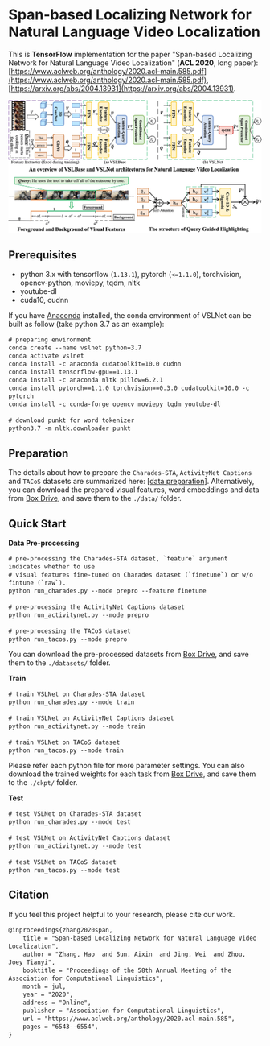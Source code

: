 # Span-based Localizing Network for Natural Language Video Localization

This is **TensorFlow** implementation for the paper "Span-based Localizing Network for Natural Language Video 
Localization" (**ACL 2020**, long paper): 
[https://www.aclweb.org/anthology/2020.acl-main.585.pdf](https://www.aclweb.org/anthology/2020.acl-main.585.pdf), 
[https://arxiv.org/abs/2004.13931](https://arxiv.org/abs/2004.13931).

![overview](/figures/overview.jpg)

## Prerequisites
- python 3.x with tensorflow (`1.13.1`), pytorch (`<=1.1.0`), torchvision, opencv-python, moviepy, tqdm, nltk
- youtube-dl
- cuda10, cudnn

If you have [Anaconda](https://www.anaconda.com/distribution/) installed, the conda environment of VSLNet can be built 
as follow (take python 3.7 as an example):
```shell script
# preparing environment
conda create --name vslnet python=3.7
conda activate vslnet
conda install -c anaconda cudatoolkit=10.0 cudnn
conda install tensorflow-gpu==1.13.1
conda install -c anaconda nltk pillow=6.2.1
conda install pytorch==1.1.0 torchvision==0.3.0 cudatoolkit=10.0 -c pytorch
conda install -c conda-forge opencv moviepy tqdm youtube-dl

# download punkt for word tokenizer
python3.7 -m nltk.downloader punkt
```

## Preparation
The details about how to prepare the `Charades-STA`, `ActivityNet Captions` and `TACoS` datasets are summarized 
here: [[data preparation]](/prepare). Alternatively, you can download the prepared visual features, word embeddings and 
data from [Box Drive](https://app.box.com/s/anywugpxlt134r9hzqf5v3v5xohxliwu), and save them to the `./data/` folder.

## Quick Start
**Data Pre-processing**  
```shell script
# pre-processing the Charades-STA dataset, `feature` argument indicates whether to use 
# visual features fine-tuned on Charades dataset (`finetune`) or w/o fintune (`raw`).
python run_charades.py --mode prepro --feature finetune

# pre-processing the ActivityNet Captions dataset
python run_activitynet.py --mode prepro

# pre-processing the TACoS dataset
python run_tacos.py --mode prepro
```
You can download the pre-processed datasets from [Box Drive](https://app.box.com/s/qhccf6f1dm4llcto3vh34xciz3sbys92), 
and save them to the `./datasets/` folder.

**Train**
```shell script
# train VSLNet on Charades-STA dataset
python run_charades.py --mode train

# train VSLNet on ActivityNet Captions dataset
python run_activitynet.py --mode train

# train VSLNet on TACoS dataset
python run_tacos.py --mode train
```
Please refer each python file for more parameter settings. You can also download the trained weights for each task from 
[Box Drive](https://app.box.com/s/40wn9kh2eqpnel5ofjcr2qqsu9uyn6ba), and save them to the `./ckpt/` folder.

**Test**
```shell script
# test VSLNet on Charades-STA dataset
python run_charades.py --mode test

# test VSLNet on ActivityNet Captions dataset
python run_activitynet.py --mode test

# test VSLNet on TACoS dataset
python run_tacos.py --mode test
```

## Citation
If you feel this project helpful to your research, please cite our work.
```
@inproceedings{zhang2020span,
    title = "Span-based Localizing Network for Natural Language Video Localization",
    author = "Zhang, Hao  and Sun, Aixin  and Jing, Wei  and Zhou, Joey Tianyi",
    booktitle = "Proceedings of the 58th Annual Meeting of the Association for Computational Linguistics",
    month = jul,
    year = "2020",
    address = "Online",
    publisher = "Association for Computational Linguistics",
    url = "https://www.aclweb.org/anthology/2020.acl-main.585",
    pages = "6543--6554",
}
```